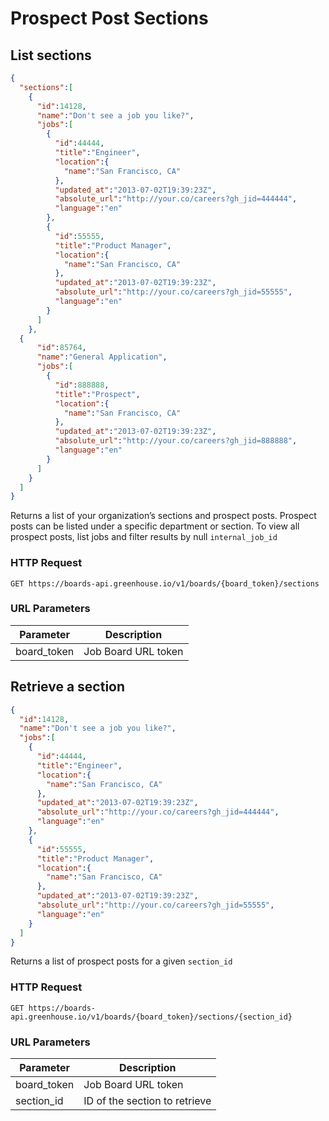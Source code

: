 # Prospect Post Sections

## List sections

```json
{
  "sections":[
    {
      "id":14128,
      "name":"Don't see a job you like?",
      "jobs":[
        {
          "id":44444,
          "title":"Engineer",
          "location":{
            "name":"San Francisco, CA"
          },
          "updated_at":"2013-07-02T19:39:23Z",
          "absolute_url":"http://your.co/careers?gh_jid=444444",
          "language":"en"
        },
        {
          "id":55555,
          "title":"Product Manager",
          "location":{
            "name":"San Francisco, CA"
          },
          "updated_at":"2013-07-02T19:39:23Z",
          "absolute_url":"http://your.co/careers?gh_jid=55555",
          "language":"en"
        }
      ]
    },
  {
      "id":85764,
      "name":"General Application",
      "jobs":[
        {
          "id":888888,
          "title":"Prospect",
          "location":{
            "name":"San Francisco, CA"
          },
          "updated_at":"2013-07-02T19:39:23Z",
          "absolute_url":"http://your.co/careers?gh_jid=888888",
          "language":"en"
        }
      ]
    }
  ]
}
```

Returns a list of your organization’s sections and prospect posts. Prospect posts can be listed under a specific department or section. To view all prospect posts, list jobs and filter results by null `internal_job_id`


### HTTP Request

`GET https://boards-api.greenhouse.io/v1/boards/{board_token}/sections`

### URL Parameters

Parameter | Description
--------- | -----------
board_token | Job Board URL token

## Retrieve a section

```json
{
  "id":14128,
  "name":"Don't see a job you like?",
  "jobs":[
    {
      "id":44444,
      "title":"Engineer",
      "location":{
        "name":"San Francisco, CA"
      },
      "updated_at":"2013-07-02T19:39:23Z",
      "absolute_url":"http://your.co/careers?gh_jid=444444",
      "language":"en"
    },
    {
      "id":55555,
      "title":"Product Manager",
      "location":{
        "name":"San Francisco, CA"
      },
      "updated_at":"2013-07-02T19:39:23Z",
      "absolute_url":"http://your.co/careers?gh_jid=55555",
      "language":"en"
    }
  ]
}
```

Returns a list of prospect posts for a given `section_id`

### HTTP Request

`GET https://boards-api.greenhouse.io/v1/boards/{board_token}/sections/{section_id}`

### URL Parameters

Parameter | Description
--------- | -----------
board_token | Job Board URL token
section_id | ID of the section to retrieve
